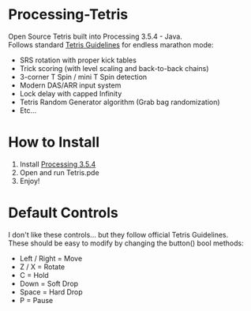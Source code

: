 # Processing-Tetris
Open Source Tetris built into Processing 3.5.4 - Java.<br>
Follows standard <a href="https://tetris.fandom.com/wiki/Tetris_Guideline">Tetris Guidelines</a> for endless marathon mode:
<ul>
  <li>SRS rotation with proper kick tables</li>
  <li>Trick scoring (with level scaling and back-to-back chains)</li>
  <li>3-corner T Spin / mini T Spin detection</li>
  <li>Modern DAS/ARR input system</li>
  <li>Lock delay with capped Infinity</li>
  <li>Tetris Random Generator algorithm (Grab bag randomization)</li>
  <li>Etc...</li>
</ul>

# How to Install
<ol>
  <li>Install <a href="https://processing.org/download">Processing 3.5.4</a></li>
  <li>Open and run Tetris.pde</li>
  <li>Enjoy!</li>
</ol>

# Default Controls
I don't like these controls... but they follow official Tetris Guidelines.<br>
These should be easy to modify by changing the button() bool methods:
<ul>
  <li>Left / Right = Move</li>
  <li>Z / X = Rotate</li>
  <li>C = Hold</li>
  <li>Down = Soft Drop</li>
  <li>Space = Hard Drop</li>
  <li>P = Pause</li>
</ul>
